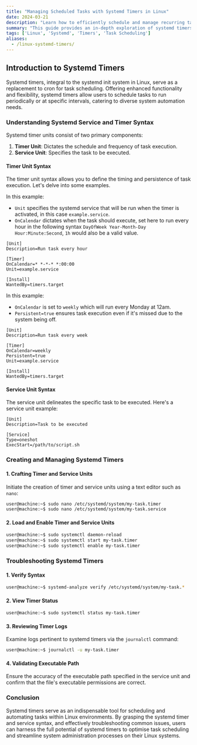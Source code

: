 ```yaml
---
title: "Managing Scheduled Tasks with Systemd Timers in Linux"
date: 2024-03-21
description: "Learn how to efficiently schedule and manage recurring tasks using systemd timers in Linux."
summary: "This guide provides an in-depth exploration of systemd timers, offering detailed insights into their syntax, creation, management, and troubleshooting processes, empowering users to optimize task scheduling in Linux environments."
tags: ['Linux', 'Systemd', 'Timers', 'Task Scheduling']
aliases:
  - /linux-systemd-timers/
---
```


## Introduction to Systemd Timers

Systemd timers, integral to the systemd init system in Linux, serve as a replacement to cron for task scheduling. Offering enhanced functionality and flexibility, systemd timers allow users to schedule tasks to run periodically or at specific intervals, catering to diverse system automation needs.

### Understanding Systemd Service and Timer Syntax

Systemd timer units consist of two primary components:

1. **Timer Unit**: Dictates the schedule and frequency of task execution.
2. **Service Unit**: Specifies the task to be executed.

#### Timer Unit Syntax

The timer unit syntax allows you to define the timing and persistence of task execution. Let's delve into some examples.

In this example:
- `Unit` specifies the systemd service that will be run when the timer is activated, in this case `example.service`.
- `OnCalendar` dictates when the task should execute, set here to run every hour in the following syntax `DayOfWeek Year-Month-Day Hour:Minute:Second`, `1h` would also be a valid value.

```systemd
[Unit]
Description=Run task every hour

[Timer]
OnCalendar=* *-*-* *:00:00
Unit=example.service

[Install]
WantedBy=timers.target
```


In this example:
- `OnCalendar` is set to `weekly` which will run every Monday at 12am.
- `Persistent=true` ensures task execution even if it's missed due to the system being off.

```systemd
[Unit]
Description=Run task every week

[Timer]
OnCalendar=weekly
Persistent=true
Unit=example.service

[Install]
WantedBy=timers.target
```




#### Service Unit Syntax

The service unit delineates the specific task to be executed. Here's a service unit example:

```systemd
[Unit]
Description=Task to be executed

[Service]
Type=oneshot
ExecStart=/path/to/script.sh
```

### Creating and Managing Systemd Timers

#### 1. Crafting Timer and Service Units

Initiate the creation of timer and service units using a text editor such as `nano`:

```bash
user@machine:~$ sudo nano /etc/systemd/system/my-task.timer
user@machine:~$ sudo nano /etc/systemd/system/my-task.service
```

#### 2. Load and Enable Timer and Service Units

```bash
user@machine:~$ sudo systemctl daemon-reload
user@machine:~$ sudo systemctl start my-task.timer
user@machine:~$ sudo systemctl enable my-task.timer
```

### Troubleshooting Systemd Timers

#### 1. Verify Syntax

```bash
user@machine:~$ systemd-analyze verify /etc/systemd/system/my-task.*
```

#### 2. View Timer Status

```bash
user@machine:~$ sudo systemctl status my-task.timer
```

#### 3. Reviewing Timer Logs

Examine logs pertinent to systemd timers via the `journalctl` command:

```bash
user@machine:~$ journalctl -u my-task.timer
```

#### 4. Validating Executable Path

Ensure the accuracy of the executable path specified in the service unit and confirm that the file's executable permissions are correct.

### Conclusion

Systemd timers serve as an indispensable tool for scheduling and automating tasks within Linux environments. By grasping the systemd timer and service syntax, and effectively troubleshooting common issues, users can harness the full potential of systemd timers to optimise task scheduling and streamline system administration processes on their Linux systems.
